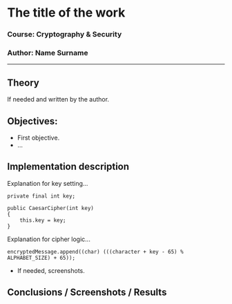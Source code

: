 # The title of the work

### Course: Cryptography & Security
### Author: Name Surname

----

## Theory
If needed and written by the author.


## Objectives:

* First objective.
* ...


## Implementation description
Explanation for key setting...

```
private final int key;

public CaesarCipher(int key)
{
    this.key = key;
}
```

Explanation for cipher logic...

```
encryptedMessage.append((char) (((character + key - 65) % ALPHABET_SIZE) + 65));
```

* If needed, screenshots.


## Conclusions / Screenshots / Results